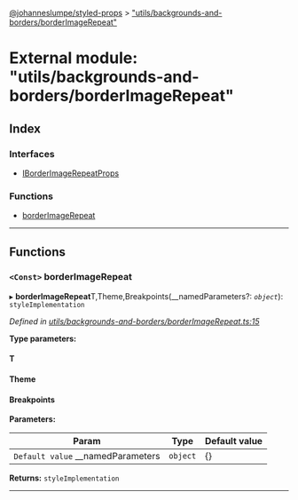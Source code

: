 [@johanneslumpe/styled-props](../README.md) > ["utils/backgrounds-and-borders/borderImageRepeat"](../modules/_utils_backgrounds_and_borders_borderimagerepeat_.md)

# External module: "utils/backgrounds-and-borders/borderImageRepeat"

## Index

### Interfaces

* [IBorderImageRepeatProps](../interfaces/_utils_backgrounds_and_borders_borderimagerepeat_.iborderimagerepeatprops.md)

### Functions

* [borderImageRepeat](_utils_backgrounds_and_borders_borderimagerepeat_.md#borderimagerepeat)

---

## Functions

<a id="borderimagerepeat"></a>

### `<Const>` borderImageRepeat

▸ **borderImageRepeat**T,Theme,Breakpoints(__namedParameters?: *`object`*): `styleImplementation`

*Defined in [utils/backgrounds-and-borders/borderImageRepeat.ts:15](https://github.com/johanneslumpe/styled-props/blob/3abf398/src/utils/backgrounds-and-borders/borderImageRepeat.ts#L15)*

**Type parameters:**

#### T 
#### Theme 
#### Breakpoints 
**Parameters:**

| Param | Type | Default value |
| ------ | ------ | ------ |
| `Default value` __namedParameters | `object` |  {} |

**Returns:** `styleImplementation`

___

